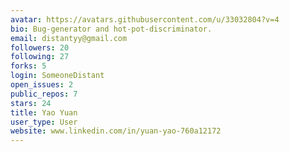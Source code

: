 ```yaml
---
avatar: https://avatars.githubusercontent.com/u/33032804?v=4
bio: Bug-generator and hot-pot-discriminator.
email: distantyy@gmail.com
followers: 20
following: 27
forks: 5
login: SomeoneDistant
open_issues: 2
public_repos: 7
stars: 24
title: Yao Yuan
user_type: User
website: www.linkedin.com/in/yuan-yao-760a12172
---
```

